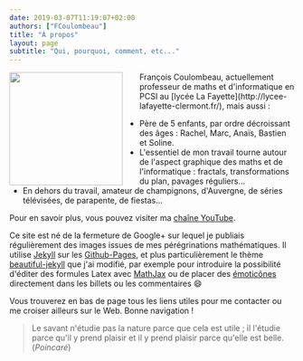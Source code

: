 ```yaml
---
date: 2019-03-07T11:19:07+02:00
authors: ["FCoulombeau"]
title: "À propos" 
layout: page
subtitle: "Qui, pourquoi, comment, etc..."
---
```


<img src="https://fcoulombeau.github.io/img/oim.jpg" style="float:left;width:200px;margin-right:30px;">
François Coulombeau, actuellement professeur de maths et d'informatique en PCSI au [lycée La Fayette](http://lycee-lafayette-clermont.fr/), mais aussi :

- Père de 5 enfants, par ordre décroissant des âges : Rachel, Marc, Anaïs, Bastien et Soline.
- L'essentiel de mon travail tourne autour de l'aspect graphique des maths et de l'informatique : fractals, transformations du plan, pavages réguliers...
- En dehors du travail, amateur de champignons, d'Auvergne, de séries télévisées, de parapente, de fiestas...

Pour en savoir plus, vous pouvez visiter ma [chaîne YouTube](https://www.youtube.com/channel/UCaGpoPXJzHyqvTP14cHPoUg).

Ce site est né de la fermeture de Google+ sur lequel je publiais régulièrement des images issues de mes pérégrinations mathématiques. Il utilise [Jekyll](https://jekyllrb.com/) sur les [Github-Pages](https://pages.github.com/), et plus particulièrement le thème [beautiful-jekyll](https://deanattali.com/beautiful-jekyll/) que j'ai modifié, par exemple pour introduire la possibilité d'éditer des formules Latex avec [MathJax](https://www.mathjax.org/) ou de placer des [émoticônes](https://help.github.com/en/articles/emoji-on-github-pages) directement dans les billets ou les commentaires :smile:

Vous trouverez en bas de page tous les liens utiles pour me contacter ou me croiser ailleurs sur le Web. Bonne navigation !

> Le savant n'étudie pas la nature parce que cela est utile ; il l'étudie parce qu'il y prend plaisir et il y prend plaisir parce qu'elle est belle.  
(_Poincaré_)